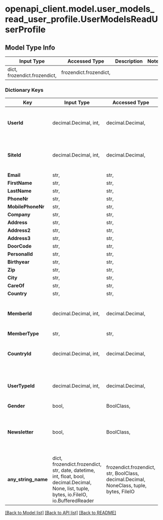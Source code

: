 # openapi_client.model.user_models_read_user_profile.UserModelsReadUserProfile

## Model Type Info
Input Type | Accessed Type | Description | Notes
------------ | ------------- | ------------- | -------------
dict, frozendict.frozendict,  | frozendict.frozendict,  |  | 

### Dictionary Keys
Key | Input Type | Accessed Type | Description | Notes
------------ | ------------- | ------------- | ------------- | -------------
**UserId** | decimal.Decimal, int,  | decimal.Decimal,  |  | [optional] value must be a 32 bit integer
**SiteId** | decimal.Decimal, int,  | decimal.Decimal,  |  | [optional] value must be a 32 bit integer
**Email** | str,  | str,  |  | [optional] 
**FirstName** | str,  | str,  |  | [optional] 
**LastName** | str,  | str,  |  | [optional] 
**PhoneNr** | str,  | str,  |  | [optional] 
**MobilePhoneNr** | str,  | str,  |  | [optional] 
**Company** | str,  | str,  |  | [optional] 
**Address** | str,  | str,  |  | [optional] 
**Address2** | str,  | str,  |  | [optional] 
**Address3** | str,  | str,  |  | [optional] 
**DoorCode** | str,  | str,  |  | [optional] 
**PersonalId** | str,  | str,  |  | [optional] 
**Birthyear** | str,  | str,  |  | [optional] 
**Zip** | str,  | str,  |  | [optional] 
**City** | str,  | str,  |  | [optional] 
**CareOf** | str,  | str,  |  | [optional] 
**Country** | str,  | str,  |  | [optional] 
**MemberId** | decimal.Decimal, int,  | decimal.Decimal,  |  | [optional] value must be a 32 bit integer
**MemberType** | str,  | str,  |  | [optional] 
**CountryId** | decimal.Decimal, int,  | decimal.Decimal,  |  | [optional] value must be a 32 bit integer
**UserTypeId** | decimal.Decimal, int,  | decimal.Decimal,  |  | [optional] value must be a 32 bit integer
**Gender** | bool,  | BoolClass,  |  | [optional] 
**Newsletter** | bool,  | BoolClass,  | Decides whether the user should be subscribed to the newsletter. | [optional] 
**any_string_name** | dict, frozendict.frozendict, str, date, datetime, int, float, bool, decimal.Decimal, None, list, tuple, bytes, io.FileIO, io.BufferedReader | frozendict.frozendict, str, BoolClass, decimal.Decimal, NoneClass, tuple, bytes, FileIO | any string name can be used but the value must be the correct type | [optional]

[[Back to Model list]](../../README.md#documentation-for-models) [[Back to API list]](../../README.md#documentation-for-api-endpoints) [[Back to README]](../../README.md)

